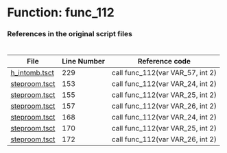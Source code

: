 # Function: func_112
### References in the original script files

#

| File | Line Number | Reference code |
| --- | --- | --- |
| [h_intomb.tsct](../../../out/h_intomb.tsct#L229) | 229 | call func_112(var VAR_57, int 2) |
| [steproom.tsct](../../../out/steproom.tsct#L153) | 153 | call func_112(var VAR_24, int 2) |
| [steproom.tsct](../../../out/steproom.tsct#L155) | 155 | call func_112(var VAR_25, int 2) |
| [steproom.tsct](../../../out/steproom.tsct#L157) | 157 | call func_112(var VAR_26, int 2) |
| [steproom.tsct](../../../out/steproom.tsct#L168) | 168 | call func_112(var VAR_24, int 2) |
| [steproom.tsct](../../../out/steproom.tsct#L170) | 170 | call func_112(var VAR_25, int 2) |
| [steproom.tsct](../../../out/steproom.tsct#L172) | 172 | call func_112(var VAR_26, int 2) |
